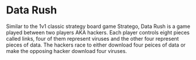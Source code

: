 # Data Rush


Similar to the 1v1 classic strategy board game Stratego, Data Rush is a game played between two players AKA hackers. Each player controls eight pieces called links, four of them represent viruses and the other four represent pieces of data. The hackers race to either download four peices of data or make the opposing hacker download four viruses.
